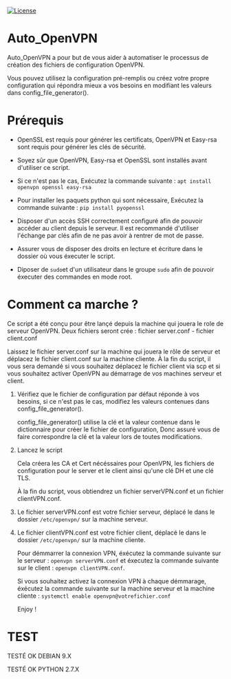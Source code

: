 [![License](https://img.shields.io/badge/License-BSD%203--Clause-blue.svg)](https://opensource.org/licenses/BSD-3-Clause)

# Auto_OpenVPN

Auto_OpenVPN a pour but de vous aider à automatiser le processus de création des fichiers de configuration OpenVPN.

Vous pouvez utilisez la configuration pré-remplis ou créez votre propre configuration qui répondra mieux a vos besoins en modifiant les valeurs dans config_file_generator().

# Prérequis

- OpenSSL est requis pour générer les certificats, OpenVPN et Easy-rsa sont requis pour générer les clés de sécurité.

- Soyez sûr que OpenVPN, Easy-rsa et OpenSSL sont installés avant d'utiliser ce script.

- Si ce n'est pas le cas, Exécutez la commande suivante : ```apt install openvpn openssl easy-rsa```

- Pour installer les paquets python qui sont nécessaire, Exécutez la commande suivante : ```pip install pyopenssl```

- Disposer d'un accès SSH correctement configuré afin de pouvoir accéder au client depuis le serveur.
  Il est recommandé d'utiliser l'échange par clés afin de ne pas avoir à rentrer de mot de passe.
  
- Assurer vous de disposer des droits en lecture et écriture dans le dossier où vous éxecuter le script.

- Diposer de ```sudo```et d'un utilisateur dans le groupe ```sudo``` afin de pouvoir éxecuter des commandes en mode root.

# Comment ca marche ?

Ce script a été conçu pour être lançé depuis la machine qui jouera le role de serveur OpenVPN. Deux fichiers seront crée : fichier server.conf - fichier client.conf

Laissez le fichier server.conf sur la machine qui jouera le rôle de serveur et déplacez le fichier client.conf sur la machine cliente. À la fin du script, il vous sera demandé si vous souhaitez déplacez le fichier client via scp et si vous souhaitez activer OpenVPN au démarrage de vos machines serveur et client.



1.  Vérifiez que le fichier de configuration par défaut réponde à vos besoins, si ce n'est pas le cas, modifiez les valeurs contenues dans  config_file_generator().

    config_file_generator() utilise la clé et la valeur contenue dans le dictionnaire pour créer le fichier de configuration, Donc assuré vous de faire correspondre la clé et la valeur lors de toutes modifications.

2.  Lancez le script

    Cela créera les CA et Cert nécéssaires pour OpenVPN, les fichiers de configuration pour le server et le client ainsi qu'une clé DH et une clé TLS.

    À la fin du script, vous obtiendrez un fichier serverVPN.conf et un fichier clientVPN.conf.

3.  Le fichier serverVPN.conf est votre fichier serveur, déplacé le dans le dossier ```/etc/openvpn/``` sur la machine serveur.

4.  Le  fichier clientVPN.conf est votre fichier client, déplacé le dans le dossier ```/etc/openvpn/``` sur la machine cliente.

    Pour démmarrer la connexion VPN, éxécutez la commande suivante sur le serveur : ```openvpn serverVPN.conf``` et éxecutez la commande suivante sur le client : ```openvpn clientVPN.conf```.

    Si vous souhaitez activez la connexion VPN à chaque démmarage, éxécutez la commande suivante sur la machine serveur et la machine cliente : ```systemctl enable openvpn@votrefichier.conf```

    Enjoy !

# TEST

TESTÉ OK DEBIAN 9.X

TESTÉ OK PYTHON 2.7.X
